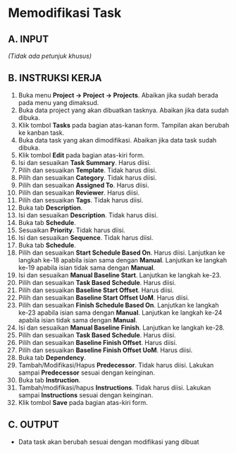 # Memodifikasi Task

## A. INPUT

*(Tidak ada petunjuk khusus)*

## B. INSTRUKSI KERJA

1. Buka menu **Project -> Project -> Projects**. Abaikan jika sudah berada pada menu yang dimaksud.
2. Buka data project yang akan dibuatkan tasknya. Abaikan jika data sudah dibuka.
3. Klik tombol **Tasks** pada bagian atas-kanan form. Tampilan akan berubah ke kanban task.
4. Buka data task yang akan dimodifikasi. Abaikan jika data task sudah dibuka.
5. Klik tombol **Edit** pada bagian atas-kiri form.
6. Isi dan sesuaikan **Task Summary**. Harus diisi.
7. Pilih dan sesuaikan **Template**. Tidak harus diisi.
8. Pilih dan sesuaikan **Category**. Tidak harus diisi.
9. Pilih dan sesuaikan **Assigned To**. Harus diisi.
10. Pilih dan sesuaikan **Reviewer**. Harus diisi.
11. Pilih dan sesuaikan **Tags**. Tidak harus diisi.
12. Buka tab **Description**.
13. Isi dan sesuaikan **Description**. Tidak harus diisi.
14. Buka tab **Schedule**.
15. Sesuaikan **Priority**. Tidak harus diisi.
16. Isi dan sesuaikan **Sequence**. Tidak harus diisi.
17. Buka tab **Schedule**.
18. Pilih dan sesuaikan **Start Schedule Based On**. Harus diisi. Lanjutkan ke langkah ke-18 apabila isian sama dengan **Manual**. Lanjutkan ke langkah ke-19 apabila isian tidak sama dengan **Manual**.
19. Isi dan sesuaikan **Manual Baseline Start**. Lanjutkan ke langkah ke-23.
20. Pilih dan sesuaikan **Task Based Schedule**. Harus diisi.
21. Pilih dan sesuaikan **Baseline Start Offset**. Harus diisi.
22. Pilih dan sesuaikan **Baseline Start Offset UoM**. Harus diisi.
23. Pilih dan sesuaikan **Finish Schedule Based On**. Lanjutkan ke langkah ke-23 apabila isian sama dengan **Manual**. Lanjutkan ke langkah ke-24 apabila isian tidak sama dengan **Manual**.
24. Isi dan sesuaikan **Manual Baseline Finish**. Lanjutkan ke langkah ke-28.
25. Pilih dan sesuaikan **Task Based Schedule**. Harus diisi.
26. Pilih dan sesuaikan **Baseline Finish Offset**. Harus diisi.
27. Pilih dan sesuaikan **Baseline Finish Offset UoM**. Harus diisi.
28. Buka tab **Dependency**.
29. Tambah/Modifikasi/Hapus **Predecessor**. Tidak harus diisi. Lakukan sampai **Predecessor** sesuai dengan keinginan.
30. Buka tab **Instruction**.
31. Tambah/modifikasi/hapus **Instructions**. Tidak harus diisi. Lakukan sampai **Instructions** sesuai dengan keinginan.
32. Klik tombol **Save** pada bagian atas-kiri form.

## C. OUTPUT

* Data task akan berubah sesuai dengan modifikasi yang dibuat
